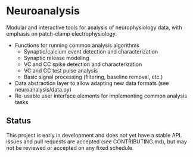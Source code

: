 Neuroanalysis
=============

Modular and interactive tools for analysis of neurophysiology data, with emphasis on 
patch-clamp electrophysiology.

* Functions for running common analysis algorithms
    * Synaptic/calcium event detection and characterization
    * Synaptic release modeling
    * VC and CC spike detection and characterization
    * VC and CC test pulse analysis
    * Basic signal processing (filtering, baseline removal, etc.)
* Data abstraction layer to allow adapting new data formats (see neuroanalysis/data.py)
* Re-usable user interface elements for implementing common analysis tasks


Status
------

This project is early in development and does not yet have a stable API.
Issues and pull requests are accepted (see CONTRIBUTING.md), but may not be 
reviewed or accepted on any fixed schedule.





